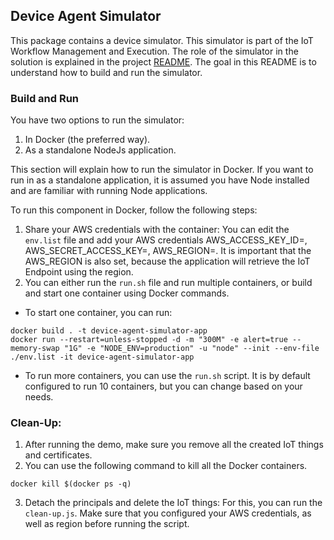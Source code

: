 ## Device Agent Simulator
This package contains a device simulator. This simulator is part of the IoT Workflow Management and Execution. 
The role of the simulator in the solution is explained in the project [README](../README.md). The goal in this README is to understand how to build and run the simulator.

### Build and Run 
You have two options to run the simulator:
1. In Docker (the preferred way).
2. As a standalone NodeJs application.

This section will explain how to run the simulator in Docker. If you want to run in as a standalone application, it is assumed you have Node installed and are familiar with running Node applications.

To run this component in Docker, follow the following steps:

1. Share your AWS credentials with the container:
You can edit the ```env.list``` file  and add your AWS credentials AWS_ACCESS_KEY_ID=<your access key>, AWS_SECRET_ACCESS_KEY=<your secret key>, AWS_REGION=<your region>.
It is important that the AWS_REGION is also set, because the application will retrieve the IoT Endpoint using the region.
2. You can either run the ```run.sh``` file and run multiple containers, or build and start one container using Docker commands.  
 - To start one container, you can run:

```
docker build . -t device-agent-simulator-app
docker run --restart=unless-stopped -d -m "300M" -e alert=true --memory-swap "1G" -e "NODE_ENV=production" -u "node" --init --env-file ./env.list -it device-agent-simulator-app
```

 - To run more containers, you can use the ```run.sh``` script. It is by default configured to run 10 containers, but you can change based on your needs.

### Clean-Up:
1. After running the demo, make sure you remove all the created IoT things and certificates. 
2. You can use the following command to kill all the Docker containers.
```
docker kill $(docker ps -q)
```
3. Detach the principals and delete the IoT things:
For this, you can run the ```clean-up.js```. Make sure that you configured your AWS credentials, as well as region before running the script.